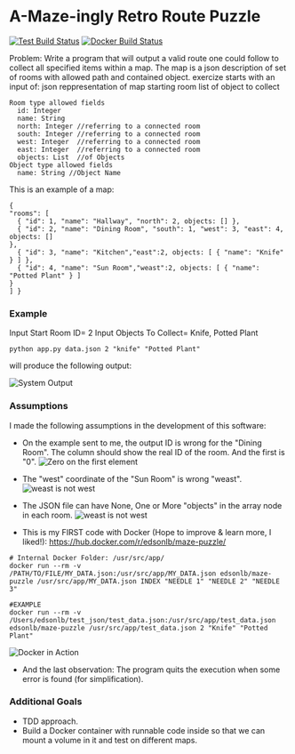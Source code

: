 # A-Maze-ingly Retro Route Puzzle #

[![Test Build Status](https://travis-ci.org/edsonlb/maze-puzzle.svg?branch=master)](https://travis-ci.org/edsonlb/maze-puzzle) [![Docker Build Status](https://img.shields.io/docker/build/jrottenberg/ffmpeg.svg)](https://hub.docker.com/r/edsonlb/maze-puzzle/)

Problem:
Write a program that will output a valid route one could follow to collect all specified items within a map. The map is a json description of set of rooms with allowed path and contained object.
exercize starts with an input of:
json reppresentation of map starting room
list of object to collect

```
Room type allowed fields
  id: Integer
  name: String
  north: Integer //referring to a connected room
  south: Integer //referring to a connected room
  west: Integer  //referring to a connected room
  east: Integer  //referring to a connected room
  objects: List  //of Objects
Object type allowed fields
  name: String //Object Name
```

This is an example of a map:
```
{
"rooms": [
  { "id": 1, "name": "Hallway", "north": 2, objects: [] },
  { "id": 2, "name": "Dining Room", "south": 1, "west": 3, "east": 4, objects: []
},
  { "id": 3, "name": "Kitchen","east":2, objects: [ { "name": "Knife" } ] },
  { "id": 4, "name": "Sun Room","weast":2, objects: [ { "name": "Potted Plant" } ]
}
] }
```

### Example ###
Input Start Room ID= 2
Input Objects To Collect= Knife, Potted Plant
```
python app.py data.json 2 "knife" "Potted Plant"
```
will produce the following output:

![System Output](http://image.prntscr.com/image/848f0646fe3c457eba4737d10938417f.png)

### Assumptions ###
I made the following assumptions in the development of this software:
- On the example sent to me, the output ID is wrong for the "Dining Room". The column should show the real ID of the room. And the first is "0".
![Zero on the first element](http://image.prntscr.com/image/b6e48314a69e44299450ddce3ddc8fc4.jpeg)

- The "west" coordinate of the "Sun Room" is wrong "weast".
![weast is not west](http://image.prntscr.com/image/c75f8b5419294f1ca9305ebb880c7a72.jpeg)

- The JSON file can have None, One or More "objects" in the array node in each room.
![weast is not west](http://image.prntscr.com/image/157b9bb562704c039a27147ea3fc103e.jpeg)

- This is my FIRST code with Docker (Hope to improve & learn more, I liked!): https://hub.docker.com/r/edsonlb/maze-puzzle/
```
# Internal Docker Folder: /usr/src/app/
docker run --rm -v /PATH/TO/FILE/MY_DATA.json:/usr/src/app/MY_DATA.json edsonlb/maze-puzzle /usr/src/app/MY_DATA.json INDEX "NEEDLE 1" "NEEDLE 2" "NEEDLE 3"

#EXAMPLE
docker run --rm -v /Users/edsonlb/test_json/test_data.json:/usr/src/app/test_data.json edsonlb/maze-puzzle /usr/src/app/test_data.json 2 "Knife" "Potted Plant"
```
![Docker in Action](http://image.prntscr.com/image/13fe998a1406479d8f1e0e7ff3a08f74.png)

- And the last observation: The program quits the execution when some error is found (for simplification).

### Additional Goals ### 
- TDD approach.
- Build a Docker container with runnable code inside so that we can mount a volume in it and test on different maps.
